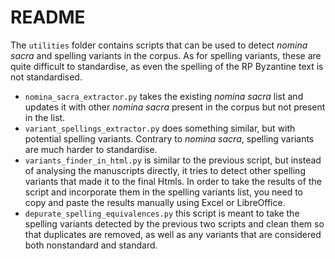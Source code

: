 # README

The `utilities` folder contains scripts that can be used to detect *nomina sacra* and spelling variants in the corpus. As for spelling variants, these are quite difficult to standardise, as even the spelling of the RP Byzantine text is not standardised.

* `nomina_sacra_extractor.py` takes the existing *nomina sacra* list and updates it with other *nomina sacra* present in the corpus but not present in the list.
* `variant_spellings_extractor.py` does something similar, but with potential spelling variants. Contrary to *nomina sacra*, spelling variants are much harder to standardise.
* `variants_finder_in_html.py` is similar to the previous script, but instead of analysing the manuscripts directly, it tries to detect other spelling variants that made it to the final Htmls. In order to take the results of the script and incorporate them in the spelling variants list, you need to copy and paste the results manually using Excel or LibreOffice.
* `depurate_spelling_equivalences.py` this script is meant to take the spelling variants detected by the previous two scripts and clean them so that duplicates are removed, as well as any variants that are considered both nonstandard and standard.

